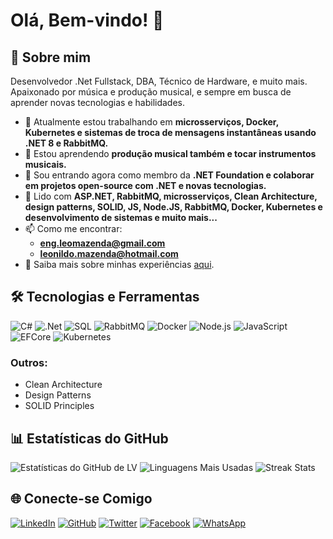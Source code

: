 # Olá, Bem-vindo! 👋

## 🚀 Sobre mim

Desenvolvedor .Net Fullstack, DBA, Técnico de Hardware, e muito mais. Apaixonado por música e produção musical, e sempre em busca de aprender novas tecnologias e habilidades.

- 🔭 Atualmente estou trabalhando em **microsserviços, Docker, Kubernetes e sistemas de troca de mensagens instantâneas usando .NET 8 e RabbitMQ.**
- 🌱 Estou aprendendo **produção musical também e tocar instrumentos musicais.**
- 👯 Sou entrando agora como membro da **.NET Foundation e colaborar em projetos open-source com .NET e novas tecnologias.**
- 💬 Lido com **ASP.NET, RabbitMQ, microsserviços, Clean Architecture, design patterns, SOLID, JS, Node.JS, RabbitMQ, Docker, Kubernetes e desenvolvimento de sistemas e muito mais...**
- 📫 Como me encontrar:
  - **[eng.leomazenda@gmail.com](mailto:eng.leomazenda@gmail.com)**
  - **[leonildo.mazenda@hotmail.com](mailto:leonildo.mazenda@hotmail.com)**
- 📄 Saiba mais sobre minhas experiências [aqui](https://github.com/LEOMAZENDA).

## 🛠️ Tecnologias e Ferramentas

![C#](https://img.shields.io/badge/-C%23-239120?style=flat&logo=c-sharp&logoColor=white)
![.Net](https://img.shields.io/badge/-.NET-512BD4?style=flat&logo=.net&logoColor=white)
![SQL](https://img.shields.io/badge/-SQL-4479A1?style=flat&logo=sql&logoColor=white)
![RabbitMQ](https://img.shields.io/badge/-RabbitMQ-FF6600?style=flat&logo=rabbitmq&logoColor=white)
![Docker](https://img.shields.io/badge/-Docker-2496ED?style=flat&logo=docker&logoColor=white)
![Node.js](https://img.shields.io/badge/-Node.js-339933?style=flat&logo=node.js&logoColor=white)
![JavaScript](https://img.shields.io/badge/-JavaScript-F7DF1E?style=flat&logo=javascript&logoColor=black)
![EFCore](https://img.shields.io/badge/-EF%20Core-512BD4?style=flat&logo=ef&logoColor=white)
![Kubernetes](https://img.shields.io/badge/-Kubernetes-326CE5?style=flat&logo=kubernetes&logoColor=white)

### Outros:
- Clean Architecture
- Design Patterns
- SOLID Principles

## 📊 Estatísticas do GitHub

![Estatísticas do GitHub de LV](https://github-readme-stats.vercel.app/api?username=LEOMAZENDA&show_icons=true&theme=radical)
![Linguagens Mais Usadas](https://github-readme-stats.vercel.app/api/top-langs/?username=LEOMAZENDA&layout=compact&theme=radical)
![Streak Stats](https://github-readme-streak-stats.herokuapp.com/?user=LEOMAZENDA&theme=radical)

## 🌐 Conecte-se Comigo

[![LinkedIn](https://img.shields.io/badge/-LinkedIn-0077B5?style=flat&logo=linkedin&logoColor=white)](https://www.linkedin.com/in/leonildo-vivaldo-mazenda-202121210/)
[![GitHub](https://img.shields.io/badge/-GitHub-181717?style=flat&logo=github&logoColor=white)](https://github.com/LEOMAZENDA)
[![Twitter](https://img.shields.io/badge/-Twitter-1DA1F2?style=flat&logo=twitter&logoColor=white)](https://twitter.com/seu-perfil)
[![Facebook](https://img.shields.io/badge/-Facebook-1877F2?style=flat&logo=facebook&logoColor=white)](https://facebook.com/seu-perfil)
[![WhatsApp](https://img.shields.io/badge/-WhatsApp-25D366?style=flat&logo=whatsapp&logoColor=white)](https://wa.me/244923684849)
